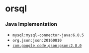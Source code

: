 # orsql

### Java Implementation

* `mysql:mysql-connector-java:6.0.5`
* `org.json:json:20160810`
* [`com.google.code.gson:gson:2.8.0`](http://www.mkyong.com/java/how-do-convert-java-object-to-from-json-format-gson-api/)
